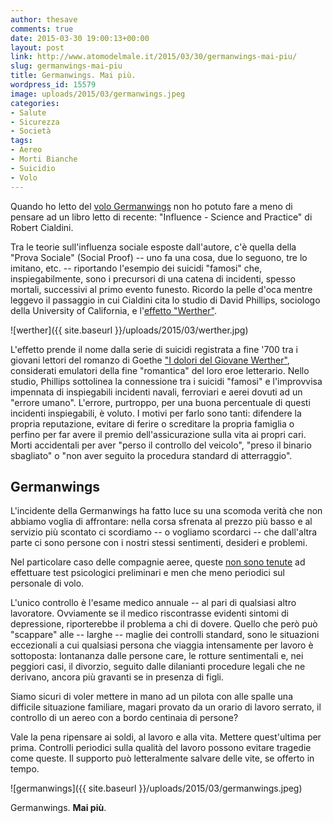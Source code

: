 ```yaml
---
author: thesave
comments: true
date: 2015-03-30 19:00:13+00:00
layout: post
link: http://www.atomodelmale.it/2015/03/30/germanwings-mai-piu/
slug: germanwings-mai-piu
title: Germanwings. Mai più.
wordpress_id: 15579
image: uploads/2015/03/germanwings.jpeg
categories:
- Salute
- Sicurezza
- Società
tags:
- Aereo
- Morti Bianche
- Suicidio
- Volo
---
```


Quando ho letto del [volo Germanwings](/2015/03/24/provenza-precipita-airbus-con-150-persone-a-bordo/) non ho potuto fare a meno di pensare ad un libro letto di recente: "Influence - Science and Practice" di Robert Cialdini.

Tra le teorie sull'influenza sociale esposte dall'autore, c'è quella della "Prova Sociale" (Social Proof) -- uno fa una cosa, due lo seguono, tre lo imitano, etc. -- riportando l'esempio dei suicidi "famosi" che, inspiegabilmente, sono i precursori di una catena di incidenti, spesso mortali, successivi al primo evento funesto. Ricordo la pelle d'oca mentre leggevo il passaggio in cui Cialdini cita lo studio di David Phillips, sociologo della University of California, e l'[effetto "Werther"](http://it.wikipedia.org/wiki/Effetto_Werther).

![werther]({{ site.baseurl }}/uploads/2015/03/werther.jpg)

L'effetto prende il nome dalla serie di suicidi registrata a fine '700 tra i giovani lettori del romanzo di Goethe ["I dolori del Giovane Werther"](http://it.wikipedia.org/wiki/I_dolori_del_giovane_Werther), considerati emulatori della fine "romantica" del loro eroe letterario. Nello studio, Phillips sottolinea la connessione tra i suicidi "famosi" e l'improvvisa impennata di inspiegabili incidenti navali, ferroviari e aerei dovuti ad un "errore umano". L'errore, purtroppo, per una buona percentuale di questi incidenti inspiegabili, è voluto. I motivi per farlo sono tanti: difendere la propria reputazione, evitare di ferire o screditare la propria famiglia o perfino per far avere il premio dell'assicurazione sulla vita ai propri cari. Morti accidentali per aver "perso il controllo del veicolo", "preso il binario sbagliato" o "non aver seguito la procedura standard di atterraggio".

## Germanwings

L'incidente della Germanwings ha fatto luce su una scomoda verità che non abbiamo voglia di affrontare: nella corsa sfrenata al prezzo più basso e al servizio più scontato ci scordiamo -- o vogliamo scordarci -- che dall'altra parte ci sono persone con i nostri stessi sentimenti, desideri e problemi.

Nel particolare caso delle compagnie aeree, queste [non sono tenute](http://www.bbc.com/news/magazine-32075809) ad effettuare test psicologici preliminari e men che meno periodici sul personale di volo.

L'unico controllo è l'esame medico annuale -- al pari di qualsiasi altro lavoratore. Ovviamente se il medico riscontrasse evidenti sintomi di depressione, riporterebbe il problema a chi di dovere. Quello che però può "scappare" alle -- larghe -- maglie dei controlli standard, sono le situazioni eccezionali a cui qualsiasi persona che viaggia intensamente per lavoro è sottoposta: lontananza dalle persone care, le rotture sentimentali e, nei peggiori casi, il divorzio, seguito dalle dilanianti procedure legali che ne derivano, ancora più gravanti se in presenza di figli.

Siamo sicuri di voler mettere in mano ad un pilota con alle spalle una difficile situazione familiare, magari provato da un orario di lavoro serrato, il controllo di un aereo con a bordo centinaia di persone?

Vale la pena ripensare ai soldi, al lavoro e alla vita. Mettere quest'ultima per prima. Controlli periodici sulla qualità del lavoro possono evitare tragedie come queste. Il supporto può letteralmente salvare delle vite, se offerto in tempo.

![germanwings]({{ site.baseurl }}/uploads/2015/03/germanwings.jpeg)

Germanwings. **Mai più**.
